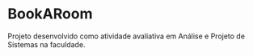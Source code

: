 # BookARoom
Projeto desenvolvido como atividade avaliativa em Análise e Projeto de Sistemas na faculdade.
